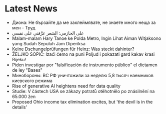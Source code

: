 # Latest News
-  Диона: Не бързайте да ме заклеймявате, не знаете много неща за мен - Труд
-  على الحازمي: الشعر عرَّفني على نفسي
-  Malam-malam Hary Tanoe ke Polda Metro, Ingin Lihat Aiman Witjaksono yang Sudah Sepuluh Jam Diperiksa
-  Keine Dschungelprüfungen für Heinz: Was steckt dahinter?
-  ŽELJKO SOPIĆ: Izaći ćemo na puni Poljud i pokazati gard kakav krasi Rijeku!
-  Piden investigar por "falsificación de instrumento público" el dictamen de ley "Bases"
-  Минобороны: ВС РФ уничтожили за неделю 5,8 тысяч наемников киевского режима
-  Rise of generative AI heightens need for data quality
-  Studie: V částech USA se zákazy potratů otěhotnělo po znásilnění na 65.000 žen
-  Proposed Ohio income tax elimination excites, but 'the devil is in the details'
